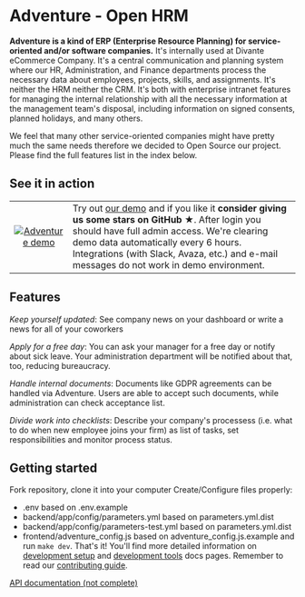 # Adventure - Open HRM

**Adventure is a kind of ERP (Enterprise Resource Planning) for service-oriented and/or software companies.** 
It's internally used at Divante eCommerce Company. It's a central communication and planning system where our HR,
Administration, and Finance departments process the necessary data about employees, projects, skills, and assignments.
It's neither the HRM neither the CRM. It's both with enterprise intranet features for managing the internal relationship
with all the necessary information at the management team's disposal, including information on signed consents, planned
holidays, and many others.

We feel that many other service-oriented companies might have pretty much the same needs therefore we decided to Open
Source our project. Please find the full features list in the index below.

## See it in action

<table>
    <tbody>
        <tr>
            <td align="center" valign="middle">
                <a href="https://adventure-demo.divante.com">
                    <img src="https://gitlab.divante.pl/DivanteAdventure/adventure/raw/docs-updates/docs/screenshots/dashboard.png"
                         alt="Adventure demo"/>
                </a>
            </td>
            <td align="left" valign="top">
                Try out <a href="https://adventure-demo.divante.com/">our demo</a> and if you like it <strong>consider 
                giving us some stars on GitHub ★</strong>. After login you should have full admin access. We're clearing
                demo data automatically every 6 hours. Integrations (with Slack, Avaza, etc.) and e-mail messages do not
                work in demo environment.
            </td>
        </tr>
    </tbody>
</table>

## Features

*Keep yourself updated*: See company news on your dashboard or write a news for all of your coworkers

*Apply for a free day*:  You can ask your manager for a free day or notify about sick leave. Your administration
department will be notified about that, too, reducing bureaucracy.

*Handle internal documents*: Documents like GDPR agreements can be handled via Adventure. Users are able to accept
such documents, while administration can check acceptance list.

*Divide work into checklists*: Describe your company's processess (i.e. what to do when new employee joins
your firm) as list of tasks, set responsibilities and monitor process status.

## Getting started

Fork repository, clone it into your computer 
Create/Configure files properly:
* .env based on .env.example
* backend/app/config/parameters.yml based on parameters.yml.dist
* backend/app/config/parameters-test.yml based on parameters.yml.dist
* frontend/adventure_config.js based on adventure_config.js.example
and run `make dev`. 
That's it! You'll find more detailed
information on [development setup](./docs/project-setup.md) and [development tools](./docs/dev-tools.md) docs
pages. Remember to read our [contributing guide](./CONTRIBUTING.md).

[API documentation (not complete)](./docs/api/index.md)
